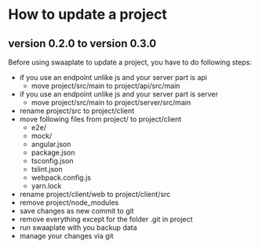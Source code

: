 # How to update a project

## version 0.2.0 to version 0.3.0

Before using swaaplate to update a project, you have to do following steps:

* if you use an endpoint unlike js and your server part is api
  * move project/src/main to project/api/src/main
* if you use an endpoint unlike js and your server part is server
  * move project/src/main to project/server/src/main
* rename project/src to project/client
* move following files from project/ to project/client
  * e2e/
  * mock/
  * angular.json
  * package.json
  * tsconfig.json
  * tslint.json
  * webpack.config.js
  * yarn.lock
* rename project/client/web to project/client/src
* remove project/node_modules
* save changes as new commit to git
* remove everything except for the folder .git in project
* run swaaplate with you backup data
* manage your changes via git
